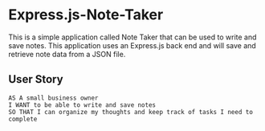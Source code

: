 # Express.js-Note-Taker

This is a simple application called Note Taker that can be used to write and save notes. This application uses an Express.js back end and will save and retrieve note data from a JSON file.

## User Story

```
AS A small business owner
I WANT to be able to write and save notes
SO THAT I can organize my thoughts and keep track of tasks I need to complete
```
